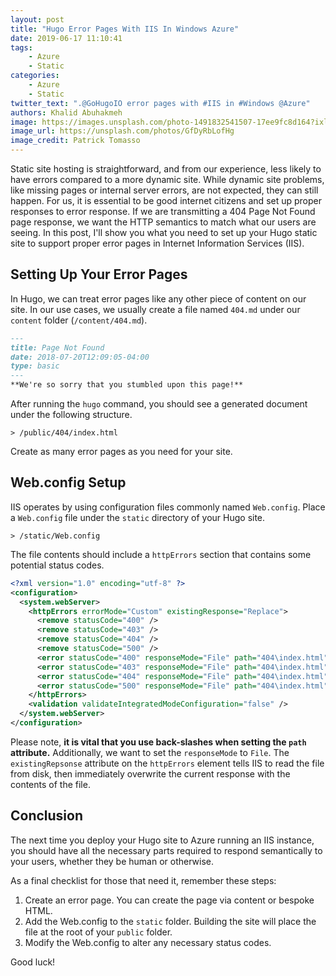 ```yaml
---
layout: post
title: "Hugo Error Pages With IIS In Windows Azure"
date: 2019-06-17 11:10:41
tags:
    - Azure
    - Static
categories:
    - Azure
    - Static
twitter_text: ".@GoHugoIO error pages with #IIS in #Windows @Azure"
authors: Khalid Abuhakmeh
image: https://images.unsplash.com/photo-1491832541507-17ee9fc8d164?ixlib=rb-1.2.1&ixid=eyJhcHBfaWQiOjEyMDd9&auto=format&fit=crop&w=2466&q=80
image_url: https://unsplash.com/photos/GfDyRbLofHg
image_credit: Patrick Tomasso
---
```


Static site hosting is straightforward, and from our experience, less likely to have errors compared to a more dynamic site. While dynamic site problems, like missing pages or internal server errors, are not expected, they can still happen. For us, it is essential to be good internet citizens and set up proper responses to error response. If we are transmitting a 404 Page Not Found page response, we want the HTTP semantics to match what our users are seeing. In this post, I'll show you what you need to set up your Hugo static site to support proper error pages in Internet Information Services (IIS).

## Setting Up Your Error Pages

In Hugo, we can treat error pages like any other piece of content on our site. In our use cases, we usually create a file named `404.md` under our `content` folder (`/content/404.md`).

```markdown
---
title: Page Not Found
date: 2018-07-20T12:09:05-04:00
type: basic
---
**We're so sorry that you stumbled upon this page!**
```

After running the `hugo` command, you should see a generated document under the following structure.

```terminal
> /public/404/index.html
```

Create as many error pages as you need for your site.

## Web.config Setup

IIS operates by using configuration files commonly named `Web.config`.  Place a `Web.config` file under the `static` directory of your Hugo site.

```terminal
> /static/Web.config
```

The file contents should include a `httpErrors` section that contains some potential status codes.

```xml
<?xml version="1.0" encoding="utf-8" ?>
<configuration>
  <system.webServer>
    <httpErrors errorMode="Custom" existingResponse="Replace">
      <remove statusCode="400" />
      <remove statusCode="403" />
      <remove statusCode="404" />
      <remove statusCode="500" />
      <error statusCode="400" responseMode="File" path="404\index.html" />
      <error statusCode="403" responseMode="File" path="404\index.html" />
      <error statusCode="404" responseMode="File" path="404\index.html" />
      <error statusCode="500" responseMode="File" path="404\index.html" />
    </httpErrors>
    <validation validateIntegratedModeConfiguration="false" />
  </system.webServer>
</configuration>
```

Please note, **it is vital that you use back-slashes when setting the `path` attribute.** Additionally, we want to set the `responseMode` to `File`. The `existingRepsonse` attribute on the `httpErrors` element tells IIS to read the file from disk, then immediately overwrite the current response with the contents of the file.

## Conclusion

The next time you deploy your Hugo site to Azure running an IIS instance, you should have all the necessary parts required to respond semantically to your users, whether they be human or otherwise. 

As a final checklist for those that need it, remember these steps:

1. Create an error page. You can create the page via content or bespoke HTML.
2. Add the Web.config to the `static` folder. Building the site will place the file at the root of your `public` folder.
3. Modify the Web.config to alter any necessary status codes.

Good luck!
